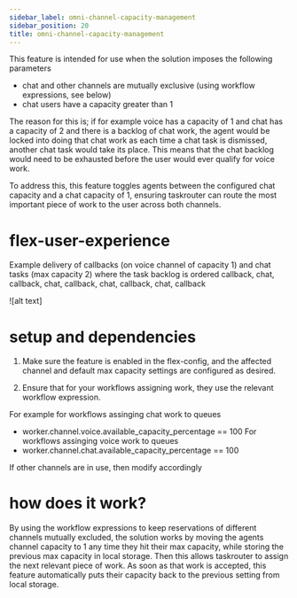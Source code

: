 ```yaml
---
sidebar_label: omni-channel-capacity-management
sidebar_position: 20
title: omni-channel-capacity-management
---
```


This feature is intended for use when the solution imposes the following parameters

- chat and other channels are mutually exclusive (using workflow expressions, see below)
- chat users have a capacity greater than 1

The reason for this is; if for example voice has a capacity of 1 and chat has a capacity of 2 and there is a backlog of chat work, the agent would be locked into doing that chat work as each time a chat task is dismissed, another chat task would take its place. This means that the chat backlog would
need to be exhausted before the user would ever qualify for voice work.

To address this, this feature toggles agents between the configured chat capacity and a chat capacity of 1, ensuring taskrouter can route the most important piece of work to the user across both channels.

# flex-user-experience

Example delivery of callbacks (on voice channel of capacity 1) and chat tasks (max capacity 2) where the task backlog is ordered callback, chat, callback, chat, callback, chat, callback, chat, callback

![alt text]

# setup and dependencies

1. Make sure the feature is enabled in the flex-config, and the affected channel and default max capacity settings are configured as desired.

2. Ensure that for your workflows assigning work, they use the relevant workflow expression.

For example for workflows assinging chat work to queues

- worker.channel.voice.available_capacity_percentage == 100
  For workflows assinging voice work to queues
- worker.channel.chat.available_capacity_percentage == 100

If other channels are in use, then modify accordingly

# how does it work?

By using the workflow expressions to keep reservations of different channels mutually excluded, the solution works by moving the agents channel capacity to 1 any time they hit their max capacity, while storing the previous max capacity in local storage. Then this allows taskrouter to assign the next relevant piece of work. As soon as that work is accepted, this feature automatically puts their capacity back to the previous setting from local storage.
